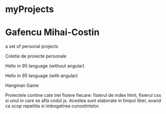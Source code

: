 # myProjects
# Gafencu Mihai-Costin
a set of personal projects

Coletie de proiecte personale

Hello in 95 language (without angular)

Hello in 95 language (with angular)

Hangman Game

Proiectele contine cate trei fisiere fiecare: fisierul de index html, fisierul css si unul in care se afla codul js. Acestea sunt elaborate in timpul liber, avand ca scop repetitia si imbogatirea cunostintelor.

